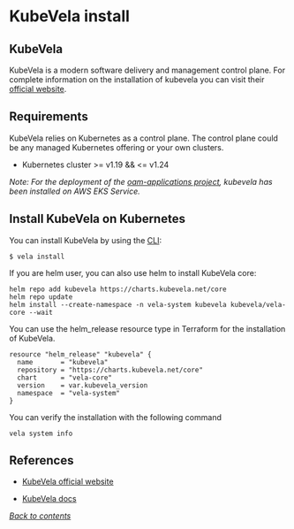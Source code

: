 # KubeVela install

## KubeVela

KubeVela is a modern software delivery and management control plane. For complete information on the installation of kubevela you can visit their [official website](https://kubevela.io/).

## Requirements

KubeVela relies on Kubernetes as a control plane. The control plane could be any managed Kubernetes offering or your own clusters.

- Kubernetes cluster >= v1.19 && <= v1.24

*Note: For the deployment of the [oam-applications project](https://github.com/activa-prefapp/oam-applications), kubevela has been installed on AWS EKS Service.*


## Install KubeVela on Kubernetes


You can install KubeVela by using the [CLI](https://kubevela.io/docs/installation/kubernetes#install-vela-cli):

```
$ vela install
```


If you are helm user, you can also use helm to install KubeVela core:

```
helm repo add kubevela https://charts.kubevela.net/core
helm repo update
helm install --create-namespace -n vela-system kubevela kubevela/vela-core --wait
```

You can use the helm_release resource type in Terraform for the installation of KubeVela.

```
resource "helm_release" "kubevela" {
  name       = "kubevela"
  repository = "https://charts.kubevela.net/core"
  chart      = "vela-core"
  version    = var.kubevela_version
  namespace  = "vela-system"
}
```

You can verify the installation with the following command

```
vela system info
```

## References

- [KubeVela official website](https://kubevela.io/)

- [KubeVela docs](https://kubevela.io/docs/installation/kubernetes)

*[Back to contents](../README.md)*